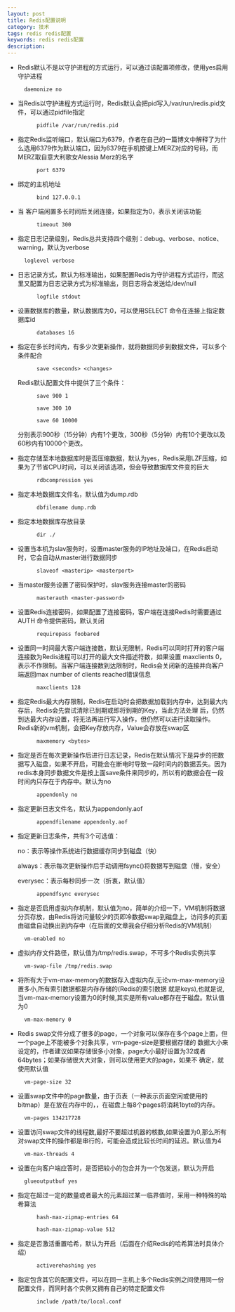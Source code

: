 ```yaml
---
layout: post
title: Redis配置说明
category: 技术
tags: redis redis配置
keywords: redis redis配置
description: 
---
```


- Redis默认不是以守护进程的方式运行，可以通过该配置项修改，使用yes启用守护进程

		daemonize no

- 当Redis以守护进程方式运行时，Redis默认会把pid写入/var/run/redis.pid文件，可以通过pidfile指定

    		pidfile /var/run/redis.pid

- 指定Redis监听端口，默认端口为6379，作者在自己的一篇博文中解释了为什么选用6379作为默认端口，因为6379在手机按键上MERZ对应的号码，而MERZ取自意大利歌女Alessia Merz的名字

    		port 6379

- 绑定的主机地址

    		bind 127.0.0.1

- 当 客户端闲置多长时间后关闭连接，如果指定为0，表示关闭该功能

    		timeout 300

- 指定日志记录级别，Redis总共支持四个级别：debug、verbose、notice、warning，默认为verbose

		loglevel verbose

- 日志记录方式，默认为标准输出，如果配置Redis为守护进程方式运行，而这里又配置为日志记录方式为标准输出，则日志将会发送给/dev/null

    		logfile stdout

- 设置数据库的数量，默认数据库为0，可以使用SELECT <dbid>命令在连接上指定数据库id

    		databases 16

- 指定在多长时间内，有多少次更新操作，就将数据同步到数据文件，可以多个条件配合

    		save <seconds> <changes>

    Redis默认配置文件中提供了三个条件：

    		save 900 1

    		save 300 10

    		save 60 10000

    分别表示900秒（15分钟）内有1个更改，300秒（5分钟）内有10个更改以及60秒内有10000个更改。

 

- 指定存储至本地数据库时是否压缩数据，默认为yes，Redis采用LZF压缩，如果为了节省CPU时间，可以关闭该选项，但会导致数据库文件变的巨大

    		rdbcompression yes

- 指定本地数据库文件名，默认值为dump.rdb

    		dbfilename dump.rdb

- 指定本地数据库存放目录

    		dir ./

- 设置当本机为slav服务时，设置master服务的IP地址及端口，在Redis启动时，它会自动从master进行数据同步

    		slaveof <masterip> <masterport>

- 当master服务设置了密码保护时，slav服务连接master的密码

    		masterauth <master-password>

- 设置Redis连接密码，如果配置了连接密码，客户端在连接Redis时需要通过AUTH <password>命令提供密码，默认关闭

    		requirepass foobared

- 设置同一时间最大客户端连接数，默认无限制，Redis可以同时打开的客户端连接数为Redis进程可以打开的最大文件描述符数，如果设置 maxclients 0，表示不作限制。当客户端连接数到达限制时，Redis会关闭新的连接并向客户端返回max number of clients reached错误信息

    		maxclients 128

- 指定Redis最大内存限制，Redis在启动时会把数据加载到内存中，达到最大内存后，Redis会先尝试清除已到期或即将到期的Key，当此方法处理 后，仍然到达最大内存设置，将无法再进行写入操作，但仍然可以进行读取操作。Redis新的vm机制，会把Key存放内存，Value会存放在swap区

    		maxmemory <bytes>

- 指定是否在每次更新操作后进行日志记录，Redis在默认情况下是异步的把数据写入磁盘，如果不开启，可能会在断电时导致一段时间内的数据丢失。因为 redis本身同步数据文件是按上面save条件来同步的，所以有的数据会在一段时间内只存在于内存中。默认为no

    		appendonly no

- 指定更新日志文件名，默认为appendonly.aof

     		appendfilename appendonly.aof

- 指定更新日志条件，共有3个可选值： 

    no：表示等操作系统进行数据缓存同步到磁盘（快） 
    
    always：表示每次更新操作后手动调用fsync()将数据写到磁盘（慢，安全） 
    
    everysec：表示每秒同步一次（折衷，默认值）

    		appendfsync everysec

 

- 指定是否启用虚拟内存机制，默认值为no，简单的介绍一下，VM机制将数据分页存放，由Redis将访问量较少的页即冷数据swap到磁盘上，访问多的页面由磁盘自动换出到内存中（在后面的文章我会仔细分析Redis的VM机制）

		vm-enabled no

- 虚拟内存文件路径，默认值为/tmp/redis.swap，不可多个Redis实例共享

		vm-swap-file /tmp/redis.swap

- 将所有大于vm-max-memory的数据存入虚拟内存,无论vm-max-memory设置多小,所有索引数据都是内存存储的(Redis的索引数据 就是keys),也就是说,当vm-max-memory设置为0的时候,其实是所有value都存在于磁盘。默认值为0

		vm-max-memory 0

- Redis swap文件分成了很多的page，一个对象可以保存在多个page上面，但一个page上不能被多个对象共享，vm-page-size是要根据存储的 数据大小来设定的，作者建议如果存储很多小对象，page大小最好设置为32或者64bytes；如果存储很大大对象，则可以使用更大的page，如果不 确定，就使用默认值

		vm-page-size 32

- 设置swap文件中的page数量，由于页表（一种表示页面空闲或使用的bitmap）是在放在内存中的，，在磁盘上每8个pages将消耗1byte的内存。

		vm-pages 134217728

- 设置访问swap文件的线程数,最好不要超过机器的核数,如果设置为0,那么所有对swap文件的操作都是串行的，可能会造成比较长时间的延迟。默认值为4

		vm-max-threads 4

- 设置在向客户端应答时，是否把较小的包合并为一个包发送，默认为开启
	
		glueoutputbuf yes
	

- 指定在超过一定的数量或者最大的元素超过某一临界值时，采用一种特殊的哈希算法

    		hash-max-zipmap-entries 64

    		hash-max-zipmap-value 512

- 指定是否激活重置哈希，默认为开启（后面在介绍Redis的哈希算法时具体介绍）

    		activerehashing yes

- 指定包含其它的配置文件，可以在同一主机上多个Redis实例之间使用同一份配置文件，而同时各个实例又拥有自己的特定配置文件

    		include /path/to/local.conf

